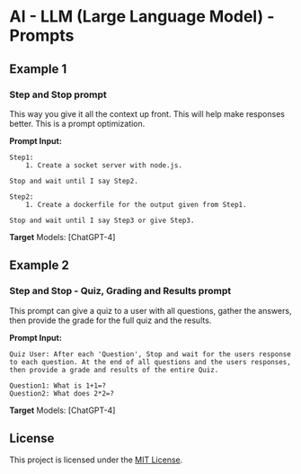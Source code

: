 
# AI - LLM (Large Language Model) - Prompts

## Example 1
### Step and Stop prompt

This way you give it all the context up front. This will help make responses better.
This is a prompt optimization.

**Prompt Input:**
```
Step1: 
    1. Create a socket server with node.js.

Stop and wait until I say Step2.

Step2:
    1. Create a dockerfile for the output given from Step1.

Stop and wait until I say Step3 or give Step3.
```
**Target** Models: [ChatGPT-4]

## Example 2
### Step and Stop - Quiz, Grading and Results prompt

This prompt can give a quiz to a user with all questions, gather the answers, then provide the grade for the full quiz and the results.

**Prompt Input:**
```
Quiz User: After each 'Question', Stop and wait for the users response to each question. At the end of all questions and the users responses, then provide a grade and results of the entire Quiz.

Question1: What is 1+1=?
Question2: What does 2*2=?
```
**Target** Models: [ChatGPT-4]

## License

This project is licensed under the [MIT License](LICENSE).